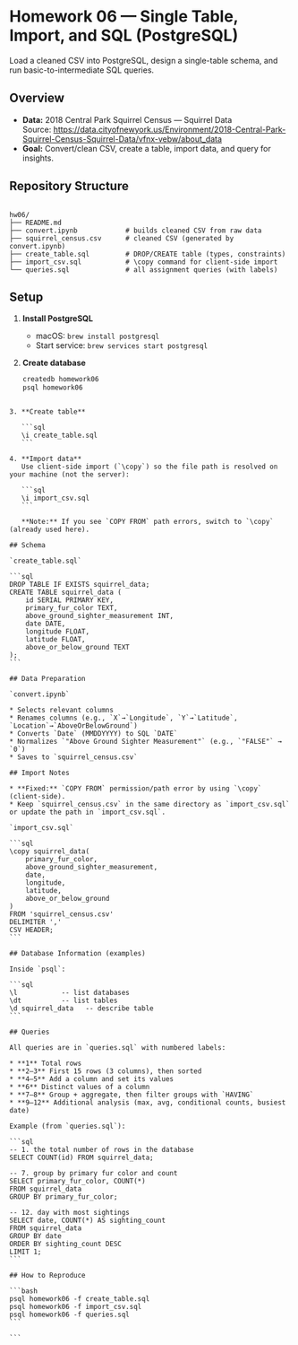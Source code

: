 # Homework 06 — Single Table, Import, and SQL (PostgreSQL)

Load a cleaned CSV into PostgreSQL, design a single-table schema, and run basic-to-intermediate SQL queries.

## Overview
- **Data:** 2018 Central Park Squirrel Census — Squirrel Data  
  Source: https://data.cityofnewyork.us/Environment/2018-Central-Park-Squirrel-Census-Squirrel-Data/vfnx-vebw/about_data  
- **Goal:** Convert/clean CSV, create a table, import data, and query for insights.

## Repository Structure
```

hw06/
├── README.md
├── convert.ipynb            # builds cleaned CSV from raw data
├── squirrel_census.csv      # cleaned CSV (generated by convert.ipynb)
├── create_table.sql         # DROP/CREATE table (types, constraints)
├── import_csv.sql           # \copy command for client-side import
└── queries.sql              # all assignment queries (with labels)

````

## Setup
1. **Install PostgreSQL**
   - macOS: `brew install postgresql`  
   - Start service: `brew services start postgresql`

2. **Create database**
   ```bash
   createdb homework06
   psql homework06
````

3. **Create table**

   ```sql
   \i create_table.sql
   ```

4. **Import data**
   Use client-side import (`\copy`) so the file path is resolved on your machine (not the server):

   ```sql
   \i import_csv.sql
   ```

   **Note:** If you see `COPY FROM` path errors, switch to `\copy` (already used here).

## Schema

`create_table.sql`

```sql
DROP TABLE IF EXISTS squirrel_data;
CREATE TABLE squirrel_data (
    id SERIAL PRIMARY KEY,
    primary_fur_color TEXT,
    above_ground_sighter_measurement INT,
    date DATE,
    longitude FLOAT,
    latitude FLOAT,
    above_or_below_ground TEXT
);
```

## Data Preparation

`convert.ipynb`

* Selects relevant columns
* Renames columns (e.g., `X`→`Longitude`, `Y`→`Latitude`, `Location`→`AboveOrBelowGround`)
* Converts `Date` (MMDDYYYY) to SQL `DATE`
* Normalizes `"Above Ground Sighter Measurement"` (e.g., `"FALSE"` → `0`)
* Saves to `squirrel_census.csv`

## Import Notes

* **Fixed:** `COPY FROM` permission/path error by using `\copy` (client-side).
* Keep `squirrel_census.csv` in the same directory as `import_csv.sql` or update the path in `import_csv.sql`.

`import_csv.sql`

```sql
\copy squirrel_data(
    primary_fur_color,
    above_ground_sighter_measurement,
    date,
    longitude,
    latitude,
    above_or_below_ground
)
FROM 'squirrel_census.csv'
DELIMITER ','
CSV HEADER;
```

## Database Information (examples)

Inside `psql`:

```sql
\l           -- list databases
\dt          -- list tables
\d squirrel_data   -- describe table
```

## Queries

All queries are in `queries.sql` with numbered labels:

* **1** Total rows
* **2–3** First 15 rows (3 columns), then sorted
* **4–5** Add a column and set its values
* **6** Distinct values of a column
* **7–8** Group + aggregate, then filter groups with `HAVING`
* **9–12** Additional analysis (max, avg, conditional counts, busiest date)

Example (from `queries.sql`):

```sql
-- 1. the total number of rows in the database
SELECT COUNT(id) FROM squirrel_data;

-- 7. group by primary fur color and count
SELECT primary_fur_color, COUNT(*)
FROM squirrel_data
GROUP BY primary_fur_color;

-- 12. day with most sightings
SELECT date, COUNT(*) AS sighting_count
FROM squirrel_data
GROUP BY date
ORDER BY sighting_count DESC
LIMIT 1;
```

## How to Reproduce

```bash
psql homework06 -f create_table.sql
psql homework06 -f import_csv.sql
psql homework06 -f queries.sql
```

```

